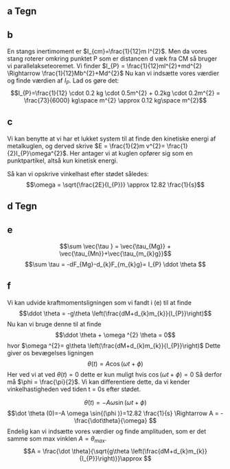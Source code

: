 ## a Tegn


## b
En stangs inertimoment er $I_{cm}=\frac{1}{12}m l^{2}$. Men da vores stang roterer omkring punktet P som er distancen d væk fra CM så bruger vi parallelakseteoremet. 
Vi finder $I_{P} = \frac{1}{12}ml^{2}+md^{2} \Rightarrow \frac{1}{12}Mb^{2}+Md^{2}$ 
Nu kan vi indsætte vores værdier og finde værdien af $I_{P}$. Lad os gøre det: $$I_{P}=\frac{1}{12} \cdot 0.2 kg \cdot 0.5m^{2} + 0.2kg \cdot 0.2m^{2} = \frac{73}{6000} kg\space m^{2} \approx 0.12 kg\space m^{2}$$
## c
Vi kan benytte at vi har et lukket system til at finde den kinetiske energi af metalkuglen, og derved skrive $E = \frac{1}{2}m v^{2}= \frac{1}{2}I_{P}\omega^{2}$. Her antager vi at kuglen opfører sig som en punktpartikel, altså kun kinetisk energi.

Så kan vi opskrive vinkelhast efter stødet således: $$\omega = \sqrt{\frac{2E}{I_{P}}} \approx 12.82 \frac{1}{s}$$
## d Tegn

## e
$$\sum \vec{\tau } = \vec{\tau_{Mg}} + \vec{\tau_{Mn}}+\vec{\tau_{m_{k}g}}$$
$$\sum \tau = -dF_{Mg}-d_{k}F_{m_{k}g}= I_{P} \ddot \theta $$

## f
Vi kan udvide kraftmomentsligningen som vi fandt i (e) til at finde $$\ddot \theta = -g\theta  \left(\frac{dM+d_{k}m_{k}}{I_{P}}\right)$$
Nu kan vi bruge denne til at finde $$\ddot \theta + \omega ^{2} \theta = 0$$ hvor $\omega ^{2}= g\theta  \left(\frac{dM+d_{k}m_{k}}{I_{P}}\right)$
Dette giver os bevægelses ligningen $$\theta(t)=A \cos{\left(\omega t+ \phi \right)}$$Her ved vi at ved $\theta (t)=0$ dette er kun muligt hvis $\cos{(\omega t + \phi )}=0$ Så derfor må $\phi = \frac{\pi}{2}$.
Vi kan differentiere dette, da vi kender vinkelhastigheden ved tiden t = 0s efter stødet. 

$$\dot \theta(t) = -A \omega \sin{(\omega t + \phi )}$$
$$\dot \theta (0)=-A \omega \sin{(\phi )}=12.82 \frac{1}{s} \Rightarrow A = - \frac{\dot\theta}{\omega} $$
Endelig kan vi indsætte vores værdier og finde amplituden, som er det samme som max vinklen $A = \theta_{max}$.
$$A = \frac{\dot \theta}{\sqrt{g\theta  \left(\frac{dM+d_{k}m_{k}}{I_{P}}\right)}}\approx $$